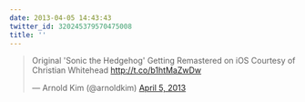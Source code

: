 ```yaml
---
date: 2013-04-05 14:43:43
twitter_id: 320245379570475008
title: ''
---
```


<blockquote class="twitter-tweet"><p lang="en" dir="ltr">Original &#39;Sonic the Hedgehog&#39; Getting Remastered on iOS Courtesy of Christian Whitehead <a href="http://t.co/b1htMaZwDw">http://t.co/b1htMaZwDw</a></p>&mdash; Arnold Kim (@arnoldkim) <a href="https://twitter.com/arnoldkim/status/320229597771874304?ref_src=twsrc%5Etfw">April 5, 2013</a></blockquote>
<script async src="https://platform.twitter.com/widgets.js" charset="utf-8"></script>
